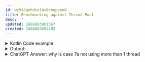 ```yaml
---
id: wz9i8gnhdvxl4x6rneppam0
title: Benchmarking against Thread Pool
desc: ''
updated: 1686883801567
created: 1686883693492
---
```



<details>
<summary>Kotlin Code example</summary>

```kotlin
package com.asgard.sandbox

import com.asgard.core.out.Out
import kotlinx.coroutines.coroutineScope
import kotlinx.coroutines.*
import java.util.concurrent.ForkJoinPool
import java.util.concurrent.TimeUnit
import kotlin.system.measureTimeMillis

class BenchmarkOfDifferentThreadingOptions(private val out: Out) {

    companion object {
        const val LOOP_COUNT = 100000
        const val BATCH_SIZE = 100
    }

    val threadCounter = mutableMapOf<String, MutableSet<String>>()

    fun cpuLoadTask(caseString: String) {
        if (!threadCounter.containsKey(caseString)) {
            threadCounter[caseString] = mutableSetOf()
        }
        val set = threadCounter[caseString]!!
        set.add(Thread.currentThread().id.toString())

        for (i in 0 until 1000) {

            Math.pow(3.0, 3.0)
        }
    }

    /** Case one just going to loop.  */
    private fun case1_noThreading() {
        for (i in 0 until LOOP_COUNT) {
            cpuLoadTask("case1_noThreading")
        }
    }

    suspend fun case2_coroutineTask_noAsync() {
        for (i in 0 until LOOP_COUNT) {
            coroutineScope {
                cpuLoadTask("case2_coroutineTask_noAsync")
            }
        }
    }

    suspend fun case3_coroutineThatHaveBatchesSentToIT_NoAsync() {
        for (i in 0 until (LOOP_COUNT / BATCH_SIZE)) {
            coroutineScope {
                for (j in 0 until BATCH_SIZE) {
                    cpuLoadTask("case3_coroutineThatHaveBatchesSentToIT_NoAsync")
                }
            }
        }
    }

    var threadPool = ForkJoinPool(Runtime.getRuntime().availableProcessors())

    fun initThreadPool() {
        threadPool = ForkJoinPool(Runtime.getRuntime().availableProcessors())
    }

    fun case4_threadingWithThreadPool() {

        for (i in 0 until LOOP_COUNT) {
            threadPool.execute { cpuLoadTask("case4_threadingWithThreadPool") }
        }
        waitForThreadPoolTasksToFinish()
    }

    fun case5_threadingWithBatchesSentToThreadPool() {


        for (i in 0 until (LOOP_COUNT / BATCH_SIZE)) {
            threadPool.execute {
                for (j in 0 until BATCH_SIZE) {
                    cpuLoadTask("case5_threadingWithBatchesSentToThreadPool")
                }
            }
        }
        waitForThreadPoolTasksToFinish()
    }


    private fun waitForThreadPoolTasksToFinish() {
        threadPool.shutdown()
        threadPool.awaitTermination(100, TimeUnit.SECONDS)
    }


    fun case6a_threadingWithDefaultParallelStreams() {
        (0 until LOOP_COUNT).toList()
            .parallelStream()
            .forEach { cpuLoadTask("case6a_threadingWithDefaultParallelStreams") }
    }

    /** Initializing outside the function for initialization of thread pool
     * to not affect our timing. */
    private val case6ThreadPoolWithDoubledThreads =
        ForkJoinPool(Runtime.getRuntime().availableProcessors() * 2)

    fun case6b_threadingWithCustomThreadPoolWithDoubleThreadsOfProcessors() {

        case6ThreadPoolWithDoubledThreads.submit {
            (0 until LOOP_COUNT).toList()
                .parallelStream()
                .forEach {
                    cpuLoadTask("case6b_threadingWithCustomThreadPoolWithDoubleThreadsOfProcessors")
                }
        }.get() // get() will ensure the main thread waits for the task to complete
    }

    // WHY is 7a still has a single thread id?
    suspend fun case7a_coroutineTask_WithAsync() =
        coroutineScope {
            val tasks = List(LOOP_COUNT) {
                async {
                    cpuLoadTask("case7a_coroutineTask_WithAsync")
                }
            }

            tasks.forEach { it.await() }
        }

    suspend fun case7b_coroutineDispatchersIO_withAsync() {
        coroutineScope {
            val tasks = List(LOOP_COUNT) {
                async(Dispatchers.IO) {
                    cpuLoadTask("case7b_coroutineDispatchersIO_withAsync")
                }
            }

            tasks.forEach { it.await() }
        }
    }

    suspend fun case8_coroutineDispatchersIO_BatchesSentToIt_withAsync() {
        coroutineScope {
            val tasks = List(LOOP_COUNT / BATCH_SIZE) {
                async(Dispatchers.IO) {
                    for (j in 0 until BATCH_SIZE) {
                        cpuLoadTask("case8_coroutineDispatchersIO_BatchesSentToIt_withAsync")
                    }
                }
            }
            tasks.forEach { it.await() }
        }
    }


    /** There are multiple cases we want to compare
     * 1) no threading.
     *
     * 2) co-routines (without async usage).
     * 3) batched co-routines (without async usage).
     *
     * 4) threading with java thread pool.
     * 5) threading with java batched thread pool.
     * 6) threading with parallel streams.
     *
     * 7a) co-routines (with async usage)
     * 7b) co-routines with dispatcher IO (with async usage):
     *
     * 8) co-routines with dispatcher IO, batches of work (with async usage):
     *
     * By batches of work I mean instead of invoking a new thread per a single function
     * call we will invoke a thread to process some batch of function calls.
     *
     * The method that we will use will go as follows.
     *
     * We will create a function that will execute a loop of a given number of times,
     * to simulate a CPU heavy workload and prevent and disk caching from affecting
     * our benchmarking.
     *
     * Then we will run this function a million times through the different scenarios
     * described above, timing how long it took using milliseconds.
     *
     * The goal is to find out which threading option is the fastest.
     * */
    fun go() {
        out.info("--------------------------------------------------------------------------------")

        out.info("Starting benchmark of different threading options.")
        out.info(
            "1) no threading time: " +
                    "${measureTimeMillis { case1_noThreading() }} ms"
        )

        out.info(
            "2) co-routines (without async usage): " +
                    "${measureTimeMillis { runBlocking { case2_coroutineTask_noAsync() } }} ms"
        )


        out.info(
            "3) co-routines that have batches sent to it (without async usage): " +
                    "${measureTimeMillis { runBlocking { case3_coroutineThatHaveBatchesSentToIT_NoAsync() } }} ms"
        )

        initThreadPool()
        out.info(
            "4) threading with thread pool: " +
                    "${measureTimeMillis { case4_threadingWithThreadPool() }} ms"
        )

        initThreadPool()
        out.info(
            "5) threading with batches sent to thread pool: " +
                    "${measureTimeMillis { case5_threadingWithBatchesSentToThreadPool() }} ms"
        )

        out.info(
            "6a) threading with default parallel streams: " +
                    "${measureTimeMillis { runBlocking { case6a_threadingWithDefaultParallelStreams() } }} ms"
        )

        out.info(
            "6a) threading with custom parallel streams that have double the default thread count (double processor count): " +
                    "${measureTimeMillis { runBlocking { case6b_threadingWithCustomThreadPoolWithDoubleThreadsOfProcessors() } }} ms"
        )

        out.info(
            "7a) co-routines (with async usage): " +
                    "${measureTimeMillis { runBlocking { case7a_coroutineTask_WithAsync() } }} ms"
        )

        out.info(
            "7b) co-routines with dispatcher IO (with async usage): " +
                    "${measureTimeMillis { runBlocking { case7b_coroutineDispatchersIO_withAsync() } }} ms"
        )

        out.info(
            "8) co-routines with dispatcher IO, batches of work (with async usage): " +
                    "${measureTimeMillis { runBlocking { case8_coroutineDispatchersIO_BatchesSentToIt_withAsync() } }} ms"
        )

        out.info("--------------------------------------------------------------------------------")
        printAsJson(threadCounter)
    }


    private fun printAsJson(threadCounter: MutableMap<String, MutableSet<String>>) {
        threadCounter.keys.forEach() { key ->
            out.info("$key used ${threadCounter[key]?.size} threads.")
        }
    }
}
```
</details>


<details>
<summary>Output:</summary>

```txt
[INFO] Starting benchmark of different threading options. []
[INFO] 1) no threading time: 3232 ms []
[INFO] 2) co-routines (without async usage): 3276 ms []
[INFO] 3) co-routines that have batches sent to it (without async usage): 3288 ms []
[INFO] 4) threading with thread pool: 579 ms []
[INFO] 5) threading with batches sent to thread pool: 558 ms []
[INFO] 6a) threading with default parallel streams: 584 ms []
[INFO] 6a) threading with custom parallel streams that have double the default thread count (double processor count): 565 ms []
[INFO] 7a) co-routines (with async usage): 3551 ms []
[INFO] 7b) co-routines with dispatcher IO (with async usage): 814 ms []
[INFO] 8) co-routines with dispatcher IO, batches of work (with async usage): 558 ms []
[INFO] -------------------------------------------------------------------------------- []
[INFO] case1_noThreading used 1 threads. []
[INFO] case2_coroutineTask_noAsync used 1 threads. []
[INFO] case3_coroutineThatHaveBatchesSentToIT_NoAsync used 1 threads. []
[INFO] case4_threadingWithThreadPool used 10 threads. []
[INFO] case5_threadingWithBatchesSentToThreadPool used 9 threads. []
[INFO] case6a_threadingWithDefaultParallelStreams used 10 threads. []
[INFO] case6b_threadingWithCustomThreadPoolWithDoubleThreadsOfProcessors used 20 threads. []
[INFO] case7a_coroutineTask_WithAsync used 1 threads. []
[INFO] case7b_coroutineDispatchersIO_withAsync used 78 threads. []
[INFO] case8_coroutineDispatchersIO_BatchesSentToIt_withAsync used 64 threads. []
```
</details>


<details>
<summary>ChatGPT Answer: why is case 7a not using more than 1 thread</summary>


In the case7a_coroutineTask_WithAsync, you are using the async function within a coroutine, but you are not specifying a particular dispatcher for it to use. In Kotlin, when you use async (or launch, runBlocking, etc.) without specifying a dispatcher, it uses the Dispatchers.Default dispatcher.

The Dispatchers.Default dispatcher is backed by a shared pool of threads on the JVM. So, when using async in a coroutine without specifying the dispatcher, the coroutine will run on one of these shared pool threads, potentially reusing the same thread for multiple coroutines if the operations are suspendable. This is why you see only one thread being used in this case.

The reason that your coroutines in case7a_coroutineTask_WithAsync are all running on the same thread is likely because each coroutine's work is relatively short and doesn't block the thread for a long time, allowing the next coroutine to use the same thread almost immediately.

The execution of your async coroutines is likely overlapping, but the work they are doing is so short that by the time the next coroutine starts, the previous one has already finished and freed up the thread.

To truly get parallelism with coroutines, you would need to use a dispatcher that provides multiple threads, like Dispatchers.IO as you have used in case7b_coroutineDispatchersIO_withAsync. The Dispatchers.IO dispatcher is designed for offloading blocking IO tasks to a shared pool of on-demand created threads.

In short, the coroutine context defines the thread that is used, and if you don't specify one using a dispatcher, the default one used can end up running all your tasks on the same thread if they are short enough.
</details>
